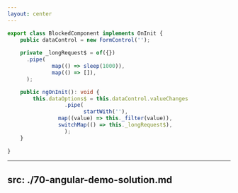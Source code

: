 ```yaml
---
layout: center
---
```


```ts {all|2|10|12|13|14|15|4-8}
export class BlockedComponent implements OnInit {
	public dataControl = new FormControl('');
	
	private _longRequest$ = of({})
      .pipe(
		      map(() => sleep(1000)),
		      map(() => []),
      );

	public ngOnInit(): void {
		this.dataOptions$ = this.dataControl.valueChanges
			      .pipe(
				        startWith(''),
                map((value) => this._filter(value)),
                switchMap(() => this._longRequest$),
			      );
	}
	
}
```

---
src: ./70-angular-demo-solution.md
---
